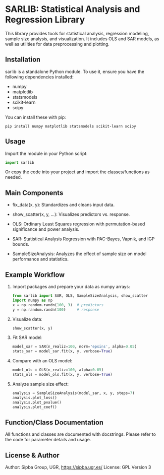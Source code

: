 SARLIB: Statistical Analysis and Regression Library
================================================================================

This library provides tools for statistical analysis, regression modeling, 
sample size analysis, and visualization. It includes OLS and SAR models, as 
well as utilities for data preprocessing and plotting.


Installation
--------------------------------------------------------------------------------

sarlib is a standalone Python module. To use it, ensure you have the following 
dependencies installed:

- numpy
- matplotlib
- statsmodels
- scikit-learn
- scipy

You can install these with pip:

    pip install numpy matplotlib statsmodels scikit-learn scipy

Usage
--------------------------------------------------------------------------------

Import the module in your Python script:

   ```python
   import sarlib
   ```

Or copy the code into your project and import the classes/functions as needed.


Main Components
--------------------------------------------------------------------------------

- fix_data(x, y):          Standardizes and cleans input data.

- show_scatter(x, y, ...): Visualizes predictors vs. response.

- OLS:                     Ordinary Least Squares regression with
                           permutation-based significance and power analysis.

- SAR:                     Statistical Analysis Regression with PAC-Bayes, 
                           Vapnik, and IGP bounds.

- SampleSizeAnalysis:      Analyzes the effect of sample size on model 
                           performance and statistics.


Example Workflow
--------------------------------------------------------------------------------

1. Import packages and prepare your data as numpy arrays:

    ```python
    from sarlib import SAR, OLS, SampleSizeAnalysis, show_scatter
    import numpy as np
    x = np.random.randn(100, 3)  # predictors
    y = np.random.randn(100)     # response
    ```

2. Visualize data:

    ```python
    show_scatter(x, y)
    ```

3. Fit SAR model:

    ```python
    model_sar = SAR(n_realiz=100, norm='epsins', alpha=0.05)
    stats_sar = model_sar.fit(x, y, verbose=True)
    ```

4. Compare with an OLS model:

    ```python
    model_ols = OLS(n_realiz=100, alpha=0.05)
    stats_ols = model_ols.fit(x, y, verbose=True)
    ```

5. Analyze sample size effect:

    ```python
    analysis = SampleSizeAnalysis(model_sar, x, y, steps=7)
    analysis.plot_loss()
    analysis.plot_pvalue()
    analysis.plot_coef()
    ```


Function/Class Documentation
--------------------------------------------------------------------------------

All functions and classes are documented with docstrings. Please refer to the 
code for parameter details and usage.


License & Author
--------------------------------------------------------------------------------

Author: Sipba Group, UGR, https://sipba.ugr.es/
License: GPL Version 3
